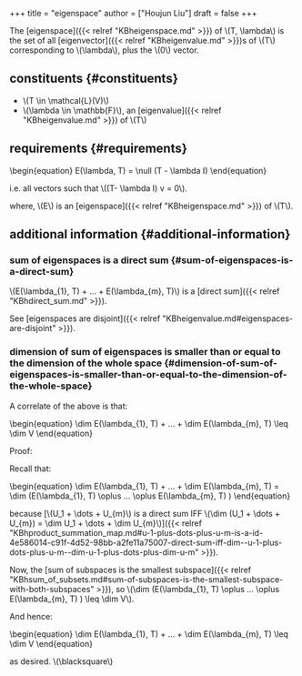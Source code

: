 +++
title = "eigenspace"
author = ["Houjun Liu"]
draft = false
+++

The [eigenspace]({{< relref "KBheigenspace.md" >}}) of \\(T, \lambda\\) is the set of all [eigenvector]({{< relref "KBheigenvalue.md" >}})s of \\(T\\) corresponding to \\(\lambda\\), plus the \\(0\\) vector.


## constituents {#constituents}

-   \\(T \in \mathcal{L}(V)\\)
-   \\(\lambda \in \mathbb{F}\\), an [eigenvalue]({{< relref "KBheigenvalue.md" >}}) of \\(T\\)


## requirements {#requirements}

\begin{equation}
E(\lambda, T) = \null (T - \lambda I)
\end{equation}

i.e. all vectors such that \\((T- \lambda I) v = 0\\).

where, \\(E\\) is an [eigenspace]({{< relref "KBheigenspace.md" >}}) of \\(T\\).


## additional information {#additional-information}


### sum of eigenspaces is a direct sum {#sum-of-eigenspaces-is-a-direct-sum}

\\(E(\lambda\_{1}, T) + ... + E(\lambda\_{m}, T)\\) is a [direct sum]({{< relref "KBhdirect_sum.md" >}}).

See [eigenspaces are disjoint]({{< relref "KBheigenvalue.md#eigenspaces-are-disjoint" >}}).


### dimension of sum of eigenspaces is smaller than or equal to the dimension of the whole space {#dimension-of-sum-of-eigenspaces-is-smaller-than-or-equal-to-the-dimension-of-the-whole-space}

A correlate of the above is that:

\begin{equation}
\dim E(\lambda\_{1}, T) + ... + \dim E(\lambda\_{m}, T) \leq \dim V
\end{equation}

Proof:

Recall that:

\begin{equation}
\dim E(\lambda\_{1}, T) + ... + \dim E(\lambda\_{m}, T) = \dim (E(\lambda\_{1}, T) \oplus ... \oplus  E(\lambda\_{m}, T) )
\end{equation}

because [\\(U\_1 + \dots + U\_{m}\\) is a direct sum IFF \\(\dim (U\_1 + \dots + U\_{m}) = \dim U\_1 + \dots + \dim U\_{m}\\)]({{< relref "KBhproduct_summation_map.md#u-1-plus-dots-plus-u-m-is-a-id-4e586014-c91f-4d52-98bb-a2fe11a75007-direct-sum-iff-dim--u-1-plus-dots-plus-u-m--dim-u-1-plus-dots-plus-dim-u-m" >}}).

Now, the [sum of subspaces is the smallest subspace]({{< relref "KBhsum_of_subsets.md#sum-of-subspaces-is-the-smallest-subspace-with-both-subspaces" >}}), so \\(\dim (E(\lambda\_{1}, T) \oplus ... \oplus  E(\lambda\_{m}, T) ) \leq \dim V\\).

And hence:

\begin{equation}
\dim E(\lambda\_{1}, T) + ... + \dim E(\lambda\_{m}, T) \leq \dim V
\end{equation}

as desired. \\(\blacksquare\\)
